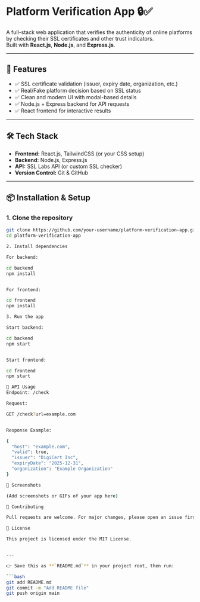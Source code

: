 # Platform Verification App 🔒✅

A full-stack web application that verifies the authenticity of online platforms by checking their SSL certificates and other trust indicators.  
Built with **React.js**, **Node.js**, and **Express.js**.

---

## 🚀 Features
- ✅ SSL certificate validation (issuer, expiry date, organization, etc.)
- ✅ Real/Fake platform decision based on SSL status
- ✅ Clean and modern UI with modal-based details
- ✅ Node.js + Express backend for API requests
- ✅ React frontend for interactive results

---

## 🛠️ Tech Stack
- **Frontend:** React.js, TailwindCSS (or your CSS setup)
- **Backend:** Node.js, Express.js
- **API:** SSL Labs API (or custom SSL checker)
- **Version Control:** Git & GitHub

---

## 📦 Installation & Setup

### 1. Clone the repository
```bash
git clone https://github.com/your-username/platform-verification-app.git
cd platform-verification-app

2. Install dependencies

For backend:

cd backend
npm install


For frontend:

cd frontend
npm install

3. Run the app

Start backend:

cd backend
npm start


Start frontend:

cd frontend
npm start

🔗 API Usage
Endpoint: /check

Request:

GET /check?url=example.com


Response Example:

{
  "host": "example.com",
  "valid": true,
  "issuer": "DigiCert Inc",
  "expiryDate": "2025-12-31",
  "organization": "Example Organization"
}

📸 Screenshots

(Add screenshots or GIFs of your app here)

🙌 Contributing

Pull requests are welcome. For major changes, please open an issue first to discuss what you would like to change.

📄 License

This project is licensed under the MIT License.


---

👉 Save this as **`README.md`** in your project root, then run:

```bash
git add README.md
git commit -m "Add README file"
git push origin main
